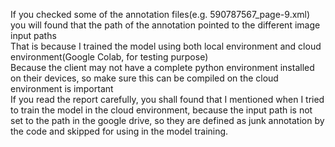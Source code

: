If you checked some of the annotation files(e.g. 590787567_page-9.xml) you will found that the path of the annotation pointed to the different image input paths <br/>
That is because I trained the model using both local environment and cloud environment(Google Colab, for testing purpose) <br/>
Because the client may not have a complete python environment installed on their devices, so make sure this can be compiled on the cloud environment is important <br/>
If you read the report carefully, you shall found that I mentioned when I tried to train the model in the cloud environment,
because the input path is not set to the path in the google drive, so they are defined as junk annotation by the code and skipped for using in the model training.
